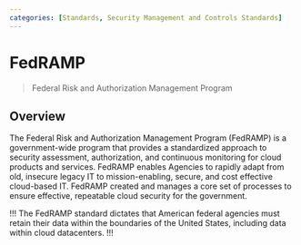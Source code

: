 ```yaml
---
categories: [Standards, Security Management and Controls Standards]
---
```


# FedRAMP

> Federal Risk and Authorization Management Program

## Overview

The Federal Risk and Authorization Management Program (FedRAMP) is a government-wide program that provides a standardized approach to security assessment, authorization, and continuous monitoring for cloud products and services. FedRAMP enables Agencies to rapidly adapt from old, insecure legacy IT to mission-enabling, secure, and cost effective cloud-based IT. FedRAMP created and manages a core set of processes to ensure effective, repeatable cloud security for the government.

!!!
The FedRAMP standard dictates that American federal agencies must retain their data within the boundaries of the United States, including data within cloud datacenters.
!!!